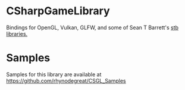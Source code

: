# CSharpGameLibrary
Bindings for OpenGL, Vulkan, GLFW, and some of Sean T Barrett's [stb libraries.](https://github.com/nothings/stb)

# Samples
Samples for this library are available at https://github.com/rhynodegreat/CSGL_Samples
